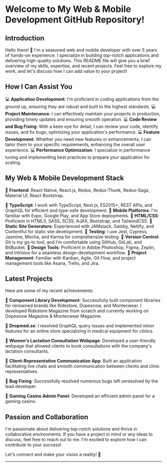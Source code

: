 # Welcome to My Web & Mobile Development GitHub Repository!

## Introduction

Hello there! 👋 I'm a seasoned web and mobile developer with over 5 years of hands-on experience. I specialize in building top-notch applications and delivering high-quality solutions. This README file will give you a brief overview of my skills, expertise, and recent projects. Feel free to explore my work, and let's discuss how I can add value to your project!

## How I Can Assist You

💻 **Application Development**: I'm proficient in coding applications from the ground up, ensuring they are robust and built to the highest standards.
💻 **Project Maintenance**: I can effectively maintain your projects in production, providing timely updates and ensuring smooth operation.
💻 **Code Review and Bug Fixing**: With a keen eye for detail, I can review your code, identify issues, and fix bugs, optimizing your application's performance.
💻 **Feature Development**: Whether you need new features or enhancements, I can tailor them to your specific requirements, enhancing the overall user experience.
💻 **Performance Optimization**: I specialize in performance tuning and implementing best practices to prepare your application for scaling.

## My Web & Mobile Development Stack

🔹 **Frontend**: React Native, React.js, Redux, Redux-Thunk, Redux-Saga, Material UI, React Bootstrap.

🔹 **TypeScript**: I work with TypeScript, Next.js, ES2015+, REST APIs, and GraphQL for efficient and type-safe development.
🔹 **Mobile Platforms**: I'm familiar with Expo, Google Play, and App Store deployments.
🔹 **HTML/CSS**: Proficient in HTML5, SASS, SCSS, AJAX, Bootstrap, and TailwindCSS.
🔹 **Static Site Generators**: Experienced with JAMstack, Gatsby, Netlify, and Contentful for static site development.
🔹 **Testing**: I use Jest, Cypress, Jasmine, Mocha, and Karma for comprehensive testing.
🔹 **Version Control**: Git is my go-to tool, and I'm comfortable using GitHub, GitLab, and BitBucket.
🔹 **Design Tools**: Proficient in Adobe Photoshop, Figma, Zeplin, and InVision for a seamless design-development workflow.
🔹 **Project Management**: Familiar with Kanban, Agile, Git Flow, and project management tools like Asana, Trello, and Jira.

## Latest Projects

Here are some of my recent achievements:

🥇 **Component Library Development**: Successfully built component libraries for renowned brands like Ridestore, Dopesnow, and Montecwear. I developed Ridestore Magazine from scratch and currently working on Dopesnow Magazine & Montecwear Magazine.

🥇 **Dropmed.se**: I resolved GraphQL query issues and implemented minor features for an online store specializing in medical equipment for clinics.

🥇 **Women's Lactation Consultation Webpage**: Developed a user-friendly webpage that allowed clients to book consultations with the company's lactation consultants.

🥇 **Client-Representative Communication App**: Built an application facilitating live chats and smooth communication between clients and clinic representatives.

🥇 **Bug Fixing**: Successfully resolved numerous bugs left unresolved by the lead developer.

🥇 **Gaming Casino Admin Panel**: Developed an efficient admin panel for a gaming casino.

## Passion and Collaboration

I'm passionate about delivering top-notch solutions and thrive in collaborative environments. If you have a project in mind or any ideas to discuss, feel free to reach out to me. I'm excited to explore how I can contribute to your success!

Let's connect and make your vision a reality! 🚀

---
